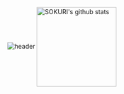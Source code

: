 
![header](https://capsule-render.vercel.app/api?type=waving&color=gradient&height=250&section=header&text=SOKURI_CODE&fontSize=90)
<a href="https://github.com/imysh578"><img align="center" style="height:180px" src="https://github-readme-stats.vercel.app/api?username=imysh578&show_icons=true&include_all_commits=true&theme=nord&hide_border=true" alt="SOKURI's github stats" /></a>
